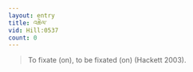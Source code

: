 ```yaml
---
layout: entry
title: འཆེལ་
vid: Hill:0537
count: 0
---
```

> To fixate (on), to be fixated (on) (Hackett 2003)\.


